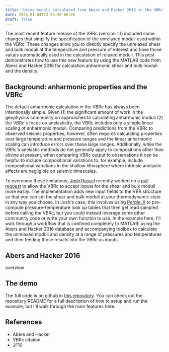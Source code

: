```yaml
---
title: "Using moduli calculated from Abers and Hacker 2016 in the VBRc"
date: 2024-01-04T13:52:50-06:00
draft: false
---
```


The most recent feature release of the VBRc (version 1.1) included some changes that
simplify the specification of the unrelaxed moduli used within the VBRc. These changes
allow you to directly specify the unrelaxed shear and bulk moduli at the temperature and
pressure of interest and have those values automatically used in the calculation of
relaxed moduli. This post demonstrates how to use this new feature by using the MATLAB
code from Abers and Hacker 2016 for calculation anharmonic shear and bulk moduli and the
density.

## Background: anharmonic properties and the VBRc

The default anharmonic calculation in the VBRc has always been intentionally simple. Given (1) the significant amount of work in the geophysics community on approaches to calculating
anharmonic moduli (2) the VBRc's focus on anelasticity, the VBRc includes
only a simple linear scaling of anharmonic moduli. Comparing predictions from the VBRc to observed seismic properties, however, often requires calculating properties over large temperature and pressure ranges and the linear anharmonic scaling can introduce errors over these large ranges. Additionally, while the VBRc's anelastic methods do not generally apply to compositions other than olivine at present, when comparing VBRc output to observations it can be helpful to include compositional variations to, for example, include compositional variations in the shallow lithosphere where intrinsic anelastic effects are negligible on seismic timescales.

To overcome these limitations, [Josh Russel](https://github.com/jbrussell) recently worked on a [pull request](https://github.com/vbr-calc/vbr/pull/63) to allow the VBRc to accept
inputs for the shear and bulk moduli more easily. The implementation adds new input fields to the VBR structure so that you can set the
shear and bulk moduli at your thermodynamic state in any way you choose. In Josh's case, this involves using [Perple_X](https://www.perplex.ethz.ch/perplex_66_seismic_velocity.html) to pre-compute pressure-temperature look up tables that then get read sampled before calling the VBRc, but you could instead leverage some other community code or write your own function to use. In the example here, I'll walk through a workflow that is confined completely to MATLAB: using the Abers and Hacker 2016 database and accompanying toolbox to calculate the unrelaxed moduli and density at a range of pressures and temperatures and then feeding those results into the VBRc as inputs.

## Abers and Hacker 2016

overview

## The demo

The full code is on github in [this repository](https://github.com/chrishavlin/vbrc_anharmonic_experiments). You can check out the repository README for a full description
of how to setup and run the example, but I'll walk through the main features here.

## References
* Abers and Hacker
* VBRc citation
* JF10

